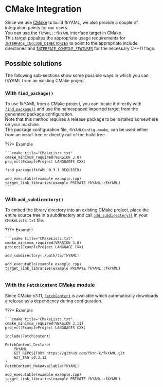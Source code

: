# CMake Integration

Since we use [CMake](https://cmake.org/) to build fkYAML, we also provide a couple of integration points for our users.  
You can use the `fkYAML::fkYAML` interface target in CMake.  
This target popultes the appropriate usage requirements for [`INTERFACE_INCLUDE_DIRECTORIES`](https://cmake.org/cmake/help/latest/prop_tgt/INTERFACE_INCLUDE_DIRECTORIES.html) to point to the appropriate include directories and [`INTERFACE_COMPILE_FEATURES`](https://cmake.org/cmake/help/latest/prop_tgt/INTERFACE_COMPILE_FEATURES.html) for the necessary C++11 flags.  

## Possible solutions

The following sub-sections show some possible ways in which you can fkYAML from an existing CMake project.  

### With `find_package()`

To use fkYAML from a CMake project, you can locate it directly with [`find_package()`](https://cmake.org/cmake/help/latest/command/find_package.html) and use the namespaced imported target from the generated package configuration.  
Note that this method requires a release package to be installed somewhere on your machine.  
The package configuration file, `fkYAMLConfig.cmake`, can be used either from an install tree or directly out of the build tree.  

???+ Example

    ```cmake title="CMakeLists.txt"
    cmake_minimum_required(VERSION 3.8)
    project(ExampleProject LANGUAGES CXX)

    find_package(fkYAML 0.3.1 REQUIRED)

    add_executable(example example.cpp)
    target_link_libraries(example PRIVATE fkYAML::fkYAML)
    ```

### With `add_subdirectory()`

To embed the library directory into an existing CMake project, place the entire source tree in a subdirectory and call [`add_subdirectory()`](https://cmake.org/cmake/help/latest/command/add_subdirectory.html) in your `CMakeLists.txt` file.  

???+ Example

    ```cmake title="CMakeLists.txt"
    cmake_minimum_required(VERSION 3.8)
    project(ExampleProject LANGUAGE CXX)

    add_subdirectory(./path/to/fkYAML)

    add_executable(example example.cpp)
    target_link_libraries(example PRIVATE fkYAML::fkYAML)
    ```

### With the `FetchContent` CMake module

Since CMake v3.11, [`FetchContent`](https://cmake.org/cmake/help/latest/module/FetchContent.html) is available which automatically downloads a release as a dependency during configuration.  

???+ Example

    ```cmake title="CMakeLists.txt"
    cmake_minimum_required(VERSION 3.11)
    project(ExampleProject LANGUAGES CXX)

    include(FetchContent)

    FetchContent_Declare(
        fkYAML
        GIT_REPOSITORY https://github.com/fktn-k/fkYAML.git
        GIT_TAG v0.3.12
    )
    FetchContent_MakeAvailable(fkYAML)

    add_executable(example example.cpp)
    target_link_libraries(example PRIVATE fkYAML::fkYAML)
    ```
